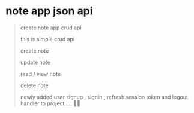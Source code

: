 # note app json api
> create note app crud api
> 
> this is simple crud api
> 
> create note 
> 
> update note
> 
> read / view note
> 
> delete note
>
> newly added 
> user signup , signin , refresh session token and logout handler to project .... 🤞😁 